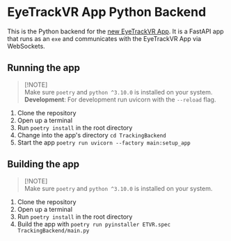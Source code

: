 # EyeTrackVR App Python Backend

This is the Python backend for the [new EyeTrackVR App](https://github.com/EyeTrackVR/EyeTrackVR/tree/SolidJSGUI). It is a FastAPI app that runs as an `exe` and communicates with the EyeTrackVR App via WebSockets.

## Running the app
> [!NOTE]\
> Make sure `poetry` and `python ^3.10.0` is installed on your system.  
> **Development**: For development run uvicorn with the `--reload` flag.
1. Clone the repository
2. Open up a terminal
3. Run `poetry install` in the root directory
4. Change into the app's directory `cd TrackingBackend`
5. Start the app `poetry run uvicorn --factory main:setup_app`

## Building the app
> [!NOTE]\
> Make sure `poetry` and `python ^3.10.0` is installed on your system.
1. Clone the repository
2. Open up a terminal
3. Run `poetry install` in the root directory
4. Build the app with `poetry run pyinstaller ETVR.spec TrackingBackend/main.py`
